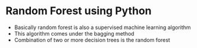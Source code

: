 # Random Forest using Python

* Basically random forest is also a supervised machine learning algorithm
* This algorithm comes under the bagging method
* Combination of two or more decision trees is the random forest

